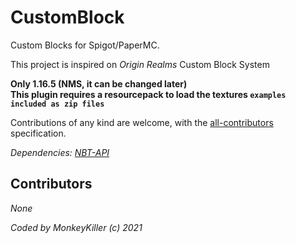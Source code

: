 # CustomBlock

Custom Blocks for Spigot/PaperMC.

This project is inspired on *Origin Realms* Custom Block System

**Only 1.16.5 (NMS, it can be changed later)\
This plugin requires a resourcepack to load the textures `examples included as zip files`**

Contributions of any kind are welcome, with the [all-contributors](https://allcontributors.org/) specification.

_Dependencies: [NBT-API](https://www.spigotmc.org/resources/nbt-api.7939/)_

## Contributors

_None_

_Coded by MonkeyKiller (c) 2021_